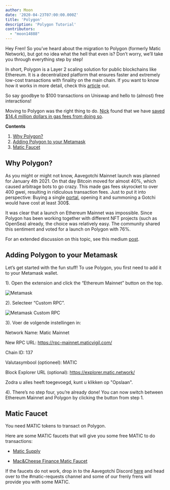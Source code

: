 ```yaml
---
author: Moon
date: '2020-04-23T07:00:00.000Z'
title: 'Polygon'
description: 'Polygon Tutorial'
contributors:
  - "moon14888"
---
```


Hey Fren! So you’ve heard about the migration to Polygon (formerly Matic Network), but got no idea what the hell that even is? Don’t worry, we’ll take you through everything step by step!

In short, Polygon is a Layer 2 scaling solution for public blockchains like Ethereum. It is a decentralized platform that ensures faster and extremely low-cost transactions with finality on the main chain. If you want to know how it works in more detail, check this [article](https://medium.com/matic-network/what-is-matic-network-466a2c493ae1) out.

So say goodbye to $100 transactions on Uniswap and hello to (almost) free interactions!

Moving to Polygon was the right thing to do. [Nick](/team#nick-mudge) found that we have [saved $14.4 million dollars in gas fees from doing so](https://twitter.com/mudgen/status/1372245486535639040).

<div class="contentsBox">

**Contents**

<ol>
<li><a href=#why-polygon->Why Polygon?</a></li>
<li><a href=#adding-polygon-to-your-metamask>Adding Polygon to your Metamask</a></li>
<li><a href=#matic-faucet>Matic Faucet</a></li>
</ol>

</div>

## Why Polygon?

As you might or might not know, Aavegotchi Mainnet launch was planned for January 4th 2021. On that day Bitcoin moved for almost 40%, which caused arbitrage bots to go crazy. This made gas fees skyrocket to over 400 gwei, resulting in ridiculous transaction fees. Just to put it into perspective: Buying a single [portal](/portals), opening it and summoning a Gotchi would have cost at least 300$.

It was clear that a launch on Ethereum Mainnet was impossible. Since Polygon has been working together with different NFT projects (such as OpenSea) already, the choice was relatively easy. The community shared this sentiment and voted for a launch on Polygon with 76%.

For an extended discussion on this topic, see this medium [post](https://aavegotchi.medium.com/why-aavegotchi-chose-polygon-356238977fb2).

## Adding Polygon to your Metamask

Let’s get started with the fun stuff! To use Polygon, you first need to add it to your Metamask wallet.

1). Open the extension and click the “Ethereum Mainnet” button on the top.

<img class = "bodyImage" src = "/polygon/metamask.png" alt = "Metamask" />

2). Selecteer “Custom RPC”.

<img class = "bodyImage" src = "/polygon/metamask-custom-RPC.png" alt = "Metamask Custom RPC" />

3). Voer de volgende instellingen in:

Network Name: Matic Mainnet

New RPC URL: https://rpc-mainnet.maticvigil.com/

Chain ID: 137

Valutasymbool (optioneel): MATIC

Block Explorer URL (optional): https://explorer.matic.network/

Zodra u alles heeft toegevoegd, kunt u klikken op "Opslaan".

4). There’s no step four, you’re already done! You can now switch between Ethereum Mainnet and Polygon by clicking the button from step 1.

## Matic Faucet

You need MATIC tokens to transact on Polygon.

Here are some MATIC faucets that will give you some free MATIC to do transactions:

* [Matic Supply](https://matic.supply/)

* [Mac&Cheese Finance Matic Faucet](https://macncheese.finance/matic-polygon-mainnet-faucet.php)

If the faucets do not work, drop in to the Aavegotchi Discord [here](https://discord.com/invite/NPwnWB6) and head over to the #matic-requests channel and some of our frenly frens will provide you with some MATIC.